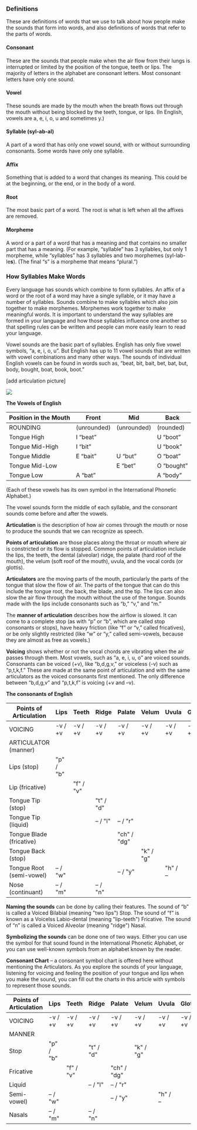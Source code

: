 
### Definitions

These are definitions of words that we use to talk about how people make the sounds that form into words, and also definitions of words that refer to the parts of words.

#### Consonant

These are the sounds that people make when the air flow from their lungs is interrupted or limited by the position of the tongue, teeth or lips. The majority of letters in the alphabet are consonant letters. Most consonant letters have only one sound. 

#### Vowel

These sounds are made by the mouth when the breath flows out through the mouth without being blocked by the teeth, tongue, or lips. (In English, vowels are a, e, i, o, u and sometimes y.)

#### Syllable (syl-ab-al)

A part of a word that has only one vowel sound, with or without surrounding consonants. Some words have only one syllable.

#### Affix

Something that is added to a word that changes its meaning. This could be at the beginning, or the end, or in the body of a word.

#### Root

The most basic part of a word. The root is what is left when all the affixes are removed.

#### Morpheme

A word or a part of a word that has a meaning and that contains no smaller part that has a meaning. (For example, “syllable” has 3 syllables, but only 1 morpheme, while “syllables” has 3 syllables and two morphemes (syl-lab-le**s**). (The final “s” is a morpheme that means “plural.”)

### How Syllables Make Words

Every language has sounds which combine to form syllables. An affix of a word or the root of a word may have a single syllable, or it may have a number of syllables. Sounds combine to make syllables which also join together to make morphemes. Morphemes work together to make meaningful words.
It is important to understand the way syllables are formed in your language and how those syllables influence one another so that spelling rules can be written and people can more easily learn to read your language.

Vowel sounds are the basic part of syllables. English has only five vowel symbols, “a, e, i, o, u”. But English has up to 11 vowel sounds that are written with vowel combinations and many other ways. The sounds of individual English vowels can be found in words such as, “beat, bit, bait, bet, bat, but, body, bought, boat, book, boot.”

[add articulation picture]

![](http://)

**The Vowels of English**

| Position in the Mouth | Front | Mid | Back |
| -------- | -------- | -------- | -------- |
| ROUNDING | (unrounded) | (unrounded) | (rounded)
| Tongue High | I “beat” |    | U “boot” |
| Tongue Mid-High | I “bit” |    | U “book” |
| Tongue Middle | E “bait” | U “but” | O “boat” |
| Tongue Mid-Low |    | E “bet” | O “bought” |
| Tongue Low | A “bat” |    | A “body” |

(Each of these vowels has its own symbol in the International Phonetic Alphabet.)

The vowel sounds form the middle of each syllable, and the consonant sounds come before and after the vowels.

**Articulation** is the description of how air comes through the mouth or nose to produce the sounds that we can recognize as speech.

**Points of articulation** are those places along the throat or mouth where air is constricted or its flow is stopped. Common points of articulation include the lips, the teeth, the dental (alveolar) ridge, the palate (hard roof of the mouth), the velum (soft roof of the mouth), uvula, and the vocal cords (or glottis).

**Articulators** are the moving parts of the mouth, particularly the parts of the tongue that slow the flow of air. The parts of the tongue that can do this include the tongue root, the back, the blade, and the tip. The lips can also slow the air flow through the mouth without the use of the tongue. Sounds made with the lips include consonants such as “b,” “v,” and “m.”

The **manner of articulation** describes how the airflow is slowed. It can come to a complete stop (as with “p” or “b”, which are called stop consonants or stops), have heavy friction (like “f” or “v,” called fricatives), or be only slightly restricted (like “w” or “y,” called semi-vowels, because they are almost as free as vowels.)

**Voicing** shows whether or not the vocal chords are vibrating when the air passes through them. Most vowels, such as “a, e, i, u, o” are voiced sounds. Consonants can be voiced (+v), like “b,d,g,v,” or voiceless (-v) such as “p,t,k,f.” These are made at the same point of articulation and with the same articulators as the voiced consonants first mentioned. The only difference between “b,d,g,v” and “p,t,k,f” is voicing (+v and –v).

**The consonants of English**

| Points of Articulation | Lips | Teeth | Ridge | Palate | Velum | Uvula | Glottis |
| -------- | -------- | -------- | -------- | -------- | -------- | -------- | -------- |
| VOICING | -v / +v | -v / +v | -v / +v | -v / +v | -v / +v | -v / +v | -v / +v |
| ARTICULATOR (manner) |    |    |    |    |    |    |    |
| Lips (stop) | "p" / "b" |    |    |    |    |    |    |
| Lip (fricative) |    | "f" / "v" |    |    |    |    |    |
| Tongue Tip (stop) |    |    | "t" / "d" |    |    |    |    |
| Tongue Tip (liquid) |    |    | – / "l" | – / "r" |    |    |    |
| Tongue Blade (fricative) |    |    |    | "ch" / "dg" |    |    |    |
| Tongue Back (stop) |    |    |    |    | "k" / "g" |    |    |
| Tongue Root (semi-vowel) | – / "w" |    |    | – / "y" |    | "h" / – |    |
| Nose (continuant) | – / "m" |    | – / "n" |    |    |    |    |

**Naming the sounds** can be done by calling their features. The sound of “b” is called a Voiced Bilabial (meaning "two lips") Stop. The sound of “f” is known as a Voicelss Labio-dental (meaning "lip-teeth") Fricative. The sound of “n” is called a Voiced Alveolar (meaning "ridge") Nasal.

**Symbolizing the sounds** can be done one of two ways. Either you can use the symbol for that sound found in the International Phonetic Alphabet, or you can use well-known symbols from an alphabet known by the reader.

**Consonant Chart** – a consonant symbol chart is offered here without mentioning the Articulators. As you explore the sounds of your language, listening for voicing and feeling the position of your tongue and lips when you make the sound, you can fill out the charts in this article with symbols to represent those sounds.

| Points of Articulation | Lips | Teeth | Ridge | Palate | Velum | Uvula | Glottis |
| -------- | -------- | -------- | -------- | -------- | -------- | -------- | -------- |
| VOICING | -v / +v | -v / +v | -v / +v | -v / +v | -v / +v | -v / +v | -v / +v |
| MANNER |    |    |    |    |    |    |    |
| Stop | "p" / "b" |    | "t" / "d" |    | "k" / "g" |    |    |
| Fricative |    | "f" / "v" |    | "ch" / "dg" |    |    |    |
| Liquid |    |    | – / "l" | – / "r" |    |    |    |
| Semi-vowel) | – / "w" |    |    | – / "y" |    | "h" / – |    |
| Nasals | – / "m" |    | – / "n" |    |    |    |    |
